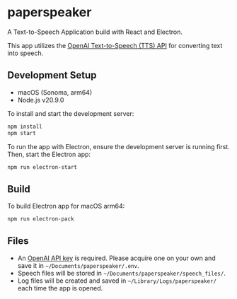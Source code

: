 # paperspeaker
A Text-to-Speech Application build with React and Electron.

This app utilizes the [OpenAI Text-to-Speech (TTS) API](https://platform.openai.com/docs/guides/text-to-speech) for converting text into speech.


## Development Setup
- macOS (Sonoma, arm64)
- Node.js v20.9.0

To install and start the development server:
```sh
npm install
npm start
```

To run the app with Electron, ensure the development server is running first. Then, start the Electron app:
```sh
npm run electron-start
```

## Build
To build Electron app for macOS arm64:
```sh
npm run electron-pack
```

## Files
- An [OpenAI API key](https://help.openai.com/en/articles/4936850-where-do-i-find-my-openai-api-key) is required. Please acquire one on your own and save it in `~/Documents/paperspeaker/.env`.
- Speech files will be stored in `~/Documents/paperspeaker/speech_files/`.
- Log files will be created and saved in `~/Library/Logs/paperspeaker/` each time the app is opened.
